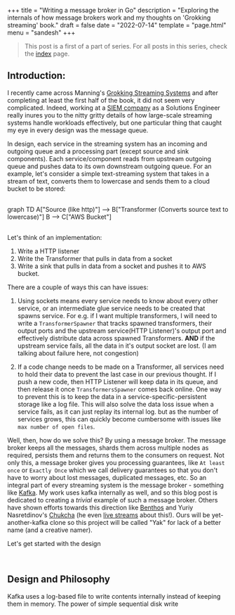 +++
title = "Writing a message broker in Go"
description = "Exploring the internals of how message brokers work and my thoughts on 'Grokking streaming' book."
draft = false
date = "2022-07-14"
template = "page.html"
menu = "sandesh"
+++
> This post is a first of a part of series. For all posts in this series, check the [index](https://example.org) page.

## Introduction: 

I recently came across Manning's [Grokking Streaming Systems](https://www.manning.com/books/grokking-streaming-systems) and after completing at least the first half of the book, it did not seem very complicated. Indeed, working at a [SIEM company](https://logpoint.com) as a Solutions Engineer really inures you to the nitty gritty details of how large-scale streaming systems handle workloads effectively, but one particular thing that caught my eye in every design was the message queue. 

In design, each service in the streaming system has an incoming and outgoing queue and a processing part (except source and sink components). Each service/component reads from upstream outgoing queue and pushes data to its own downstream outgoing queue. For an example, let's consider a simple text-streaming system that takes in a stream of text, converts them to lowercase and sends them to a cloud bucket to be stored: 

<div class = "mermaid" style = "margin: 30px auto;" >
graph TD
    A["Source (like http)"] --> B["Transformer (Converts source text to lowercase)"]
    B --> C["AWS Bucket"]
</div>

Let's think of an implementation: 
1. Write a HTTP listener
2. Write the Transformer that pulls in data from a socket 
3. Write a sink that pulls in data from a socket and pushes it to AWS bucket. 

There are a couple of ways this can have issues: 
1. Using sockets means every service needs to know about every other service, or an intermediate glue service needs to be created that spawns service. For e.g. if I want multiple transformers, I will need to write a `TransformerSpawner` that tracks spawned transformers, their output ports and the upstream service(HTTP Listener)'s output port and effectively distribute data across spawned Transformers. **AND** if the upstream service fails, all the data in it's output socket are lost. (I am talking about failure here, not congestion)

2. If a code change needs to be made on a Transformer, all services need to hold their data to prevent the last case in our previous thought. If I push a new code, then HTTP Listener will keep data in its queue, and then release it once `TransformersSpawner` comes back online. One way to prevent this is to keep the data in a service-specific-persistent storage like a log file. This will also solve the data loss issue when a service fails, as it can just replay its internal log. but as the number of services grows, this can quickly become cumbersome with issues like `max number of open files`. 

Well, then, how do we solve this? By using a message broker. The message broker keeps all the messages, shards them across multiple nodes as required, persists them and returns them to the consumers on request. Not only this, a message broker gives you processing guarantees, like `At least once` or `Exactly Once` which we call delivery guarantees so that you don't have to worry about lost messages, duplicated messages, etc. So an integral part of every streaming system is the message broker - something like [Kafka](https://google.com/?q=Kafka+Broker). My work uses kafka internally as well, and so this blog post is dedicated to creating a _trivial_ example of such a message broker. Others have shown efforts towards this direction like [Benthos](https://benthos.dev) and Yuriy Nasretdinov's [Chukcha](https://github.com/YuriyNasretdinov/chukcha) (he even [live streams](https://www.youtube.com/watch?v=t3FdULDRfRM&list=PLWwSgbaBp9XqeuIuTWqpNtvf_EL0I4TJ2) about this!). Ours will be yet-another-kafka clone so this project will be called "Yak" for lack of a better name (and a creative namer).

Let's get started with the design

<br />

## Design and Philosophy

Kafka uses a log-based file to write contents internally instead of keeping them in memory. The power of simple sequential disk write 
